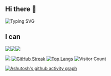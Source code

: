 ## Hi there 👋
![Typing SVG](https://readme-typing-svg.demolab.com/?lines=I+am+Zero;Welcome+to+my+Github)
## I can
![](https://i-blog.csdnimg.cn/blog_migrate/d9ccf87267393a1cc2cb676ddb2b2570.png)![](https://i-blog.csdnimg.cn/blog_migrate/9b73fd0031a9df560c4d8d39640546bc.png)![](https://i-blog.csdnimg.cn/blog_migrate/d555082e24c985f745dab86ea58b46b6.png)


<!--
**Eomnational/Eomnational** is a ✨ _special_ ✨ repository because its `README.md` (this file) appears on your GitHub profile.

Here are some ideas to get you started:

- 🔭 I’m currently working on ...
- 🌱 I’m currently learning ...
- 👯 I’m looking to collaborate on ...
- 🤔 I’m looking for help with ...
- 💬 Ask me about ...
- 📫 How to reach me: ...
- 😄 Pronouns: ...
- ⚡ Fun fact: ...
-->

![](https://github-readme-stats.vercel.app/api?username=Eomnational&show_icons=true&theme=default)
[![GitHub Streak](https://streak-stats.demolab.com/?user=Eomnational&theme=default)](https://git.io/streak-stats)
[![Top Langs](https://github-readme-stats.vercel.app/api/top-langs/?username=Eomnational&layout=compact)](https://github.com/anuraghazra/github-readme-stats)
![Visitor Count](https://profile-counter.glitch.me/Eomnational/count.svg)

[![Ashutosh's github activity graph](https://github-readme-activity-graph.vercel.app/graph?username=Eomnational&theme=minimal)](https://github.com/ashutosh00710/github-readme-activity-graph)




